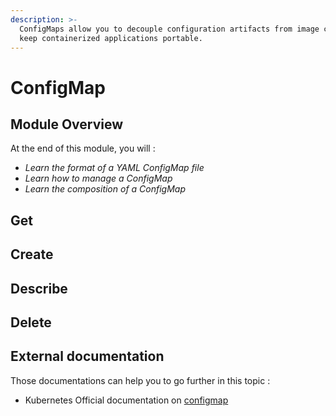 ```yaml
---
description: >-
  ConfigMaps allow you to decouple configuration artifacts from image content to
  keep containerized applications portable.
---
```


# ConfigMap

## Module Overview

At the end of this module, you will :

* _Learn the format of a YAML ConfigMap file_
* _Learn how to manage a ConfigMap_
* _Learn the composition of a ConfigMap_

## Get

## Create

## Describe

## Delete

## External documentation

Those documentations can help you to go further in this topic :

* Kubernetes Official documentation on [configmap](https://kubernetes.io/docs/tasks/configure-pod-container/configure-pod-configmap/)
